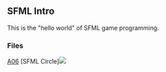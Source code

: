 
## SFML Intro 

This is the "hello world" of SFML game programming. 


### Files

[A06](https://github.com/jonhogan/2143-OOP-hogan/blob/master/Assignments/A06/main.cpp)
[SFML Circle]<img src = "C:\Users\jonho\OneDrive\Desktop\Capture.PNG">

